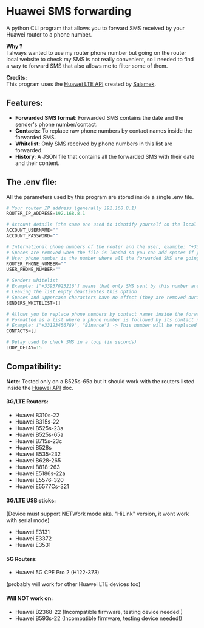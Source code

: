 # Huawei SMS forwarding
A python CLI program that allows you to forward SMS received by your Huawei router to a phone number.

**Why ?** <br />
I always wanted to use my router phone number but going on the router local website to check my SMS is not really convenient, so I needed to find a way to forward SMS that also allows me to filter some of them.

**Credits:** <br />
This program uses the [Huawei LTE API](https://github.com/Salamek/huawei-lte-api) created by [Salamek](Salamek).


## Features:
- **Forwarded SMS format**: Forwarded SMS contains the date and the sender's phone number/contact.
- **Contacts**: To replace raw phone numbers by contact names inside the forwarded SMS.
- **Whitelist**: Only SMS received by phone numbers in this list are forwarded.
- **History**: A JSON file that contains all the forwarded SMS with their date and their content.


## The .env file:
All the parameters used by this program are stored inside a single .env file.

```py
# Your router IP address (generally 192.168.8.1)
ROUTER_IP_ADDRESS=192.168.8.1

# Account details (the same one used to identify yourself on the local Huawei router website)
ACCOUNT_USERNAME=""
ACCOUNT_PASSWORD=""

# International phone numbers of the router and the user, example: "+33 5 42 56 48 21"
# Spaces are removed when the file is loaded so you can add spaces if you want
# User phone number is the number where all the forwarded SMS are going
ROUTER_PHONE_NUMBER=""
USER_PHONE_NUMBER=""

# Senders whitelist
# Example: ["+33937023216"] means that only SMS sent by this number are forwarded
# Leaving the list empty deactivates this option
# Spaces and uppercase characters have no effect (they are removed during the sender comparison)
SENDERS_WHITELIST=[]

# Allows you to replace phone numbers by contact names inside the forwarded SMS
# Formatted as a list where a phone number is followed by its contact name
# Example: ["+33123456789", "Binance"] -> This number will be replaced by "Binance"
CONTACTS=[]

# Delay used to check SMS in a loop (in seconds)
LOOP_DELAY=15
```


## Compatibility:
**Note**: Tested only on a B525s-65a but it should work with the routers listed inside the [Huawei API](https://github.com/Salamek/huawei-lte-api#tested-on) doc.

#### 3G/LTE Routers:
* Huawei B310s-22
* Huawei B315s-22
* Huawei B525s-23a
* Huawei B525s-65a
* Huawei B715s-23c
* Huawei B528s
* Huawei B535-232
* Huawei B628-265
* Huawei B818-263
* Huawei E5186s-22a
* Huawei E5576-320
* Huawei E5577Cs-321
 
#### 3G/LTE USB sticks:
(Device must support NETWork mode aka. "HiLink" version, it wont work with serial mode)
* Huawei E3131
* Huawei E3372
* Huawei E3531


#### 5G Routers:
* Huawei 5G CPE Pro 2 (H122-373)

(probably will work for other Huawei LTE devices too)

#### Will NOT work on:
* Huawei B2368-22 (Incompatible firmware, testing device needed!)
* Huawei B593s-22 (Incompatible firmware, testing device needed!)
